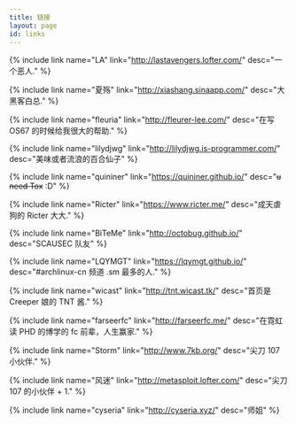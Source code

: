 ```yaml
---
title: 链接
layout: page
id: links
---
```


{% include link name="LA" link="http://lastavengers.lofter.com/" desc="一个恶人." %}

{% include link name="夏殇" link="http://xiashang.sinaapp.com/" desc="大黑客白总." %}

{% include link name="fleuria" link="http://fleurer-lee.com/" desc="在写 OS67 的时候给我很大的帮助." %}

{% include link name="lilydjwg" link="http://lilydjwg.is-programmer.com/" desc="美味或者流浪的百合仙子" %}

{% include link name="quininer" link="https://quininer.github.io/" desc="~~u need Tox~~ :D" %}

{% include link name="Ricter" link="https://www.ricter.me/" desc="成天虐狗的 Ricter 大大." %}

{% include link name="BiTeMe" link="http://octobug.github.io/" desc="SCAUSEC 队友" %}

{% include link name="LQYMGT" link="https://lqymgt.github.io/" desc="\#archlinux-cn 频道 .sm 最多的人." %}

{% include link name="wicast" link="http://tnt.wicast.tk/" desc="首页是 Creeper 娘的 TNT 酱." %}

{% include link name="farseerfc" link="http://farseerfc.me/" desc="在霓虹读 PHD 的博学的 fc 前辈，人生赢家." %}

{% include link name="Storm" link="http://www.7kb.org/" desc="尖刀 107 小伙伴." %}

{% include link name="风迷" link="http://metasploit.lofter.com/" desc="尖刀 107 的小伙伴 + 1." %}

{% include link name="cyseria" link="http://cyseria.xyz/" desc="师姐" %}
